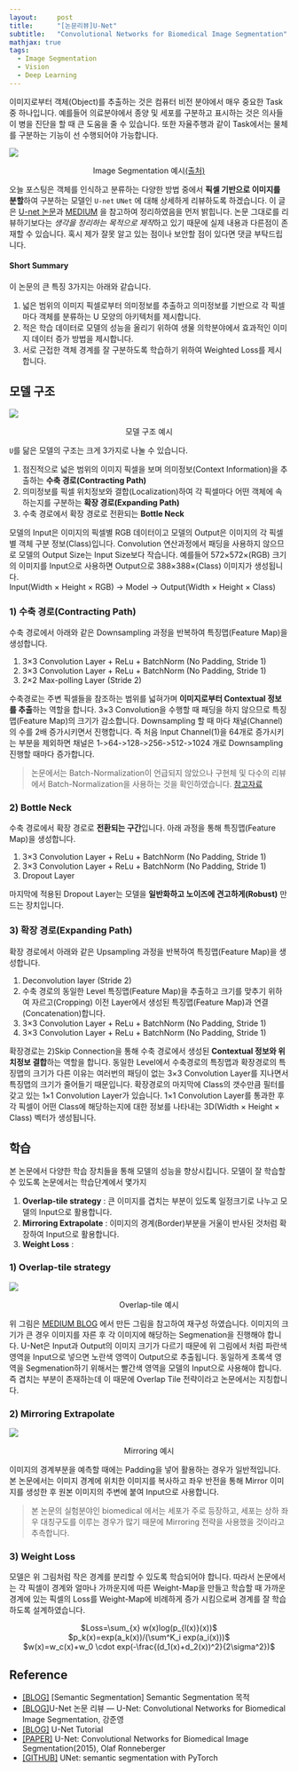 ```yaml
---
layout:     post
title:      "[논문리뷰]U-Net"
subtitle:   "Convolutional Networks for Biomedical Image Segmentation"
mathjax: true
tags:
  - Image Segmentation
  - Vision
  - Deep Learning
---
```


이미지로부터 객체(Object)를 추출하는 것은 컴퓨터 비전 분야에서 매우 중요한 Task 중 하나입니다.
예를들어 의료분야에서 종양 및 세포를 구분하고 표시하는 것은 의사들이 병을 진단을 할 때 큰 도움을 줄 수 있습니다.
또한 자율주행과 같이 Task에서는 물체를 구분하는 기능이 선 수행되어야 가능합니다.

![](https://divamgupta.com/assets/images/posts/imgseg/image14.png?style=centerme)
<center>Image Segmentation 예시<a href="https://divamgupta.com/image-segmentation/2019/06/06/deep-learning-semantic-segmentation-keras.html">(출처)</a></center>

오늘 포스팅은 객체를 인식하고 분류하는 다양한 방법 중에서 **픽셀 기반으로 이미지를 분할**하여 구분하는 모델인 `U-net` `UNet` 에 대해 상세하게 리뷰하도록 하겠습니다.
이 글은 [U-net 논문](https://arxiv.org/abs/1505.04597)과 [MEDIUM](https://medium.com/@msmapark2/u-net-%EB%85%BC%EB%AC%B8-%EB%A6%AC%EB%B7%B0-u-net-convolutional-networks-for-biomedical-image-segmentation-456d6901b28a) 을 참고하여 정리하였음을 먼저 밝힙니다.
논문 그대로를 리뷰하기보다는 *생각을 정리하는 목적으로 제작*하고 있기 때문에 실제 내용과 다른점이 존재할 수 있습니다. 
혹시 제가 잘못 알고 있는 점이나 보안할 점이 있다면 댓글 부탁드립니다.

#### Short Summary
이 논문의 큰 특징 3가지는 아래와 같습니다.

1. 넓은 범위의 이미지 픽셀로부터 의미정보를 추출하고 의미정보를 기반으로 각 픽셀마다 객체를 분류하는 U 모양의 아키텍처를 제시합니다.
2. 적은 학습 데이터로 모델의 성능을 올리기 위하여 생물 의학분야에서 효과적인 이미지 데이터 증가 방법을 제시합니다. 
3. 서로 근접한 객체 경계를 잘 구분하도록 학습하기 위하여 Weighted Loss를 제시합니다.

## 모델 구조
![](/img/in-post/2020/2020-09-28/model_structure.gif)
<center>모델 구조 예시</center>

`U`를 닮은 모델의 구조는 크게 3가지로 나눌 수 있습니다.

1. 점진적으로 넓은 범위의 이미지 픽셀을 보며 의미정보(Context Information)을 추출하는 **수축 경로(Contracting Path)**
2. 의미정보를 픽셀 위치정보와 결합(Localization)하여 각 픽셀마다 어떤 객체에 속하는지를 구분하는 **확장 경로(Expanding Path)**
3. 수축 경로에서 확장 경로로 전환되는 **Bottle Neck**

모델의 Input은 이미지의 픽셀별 RGB 데이터이고 모델의 Output은 이미지의 각 픽셀별 객체 구분 정보(Class)입니다.
Convolution 연산과정에서 패딩을 사용하지 않으므로 모델의 Output Size는 Input Size보다 작습니다.
예를들어 572×572×(RGB) 크기의 이미지를 Input으로 사용하면 Output으로 388×388×(Class) 이미지가 생성됩니다.  
Input(Width × Height × RGB) -> Model -> Output(Width × Height × Class)

### 1) 수축 경로(Contracting Path)

수축 경로에서 아래와 같은 Downsampling 과정을 반복하여 특징맵(Feature Map)을 생성합니다.

1. 3×3 Convolution Layer + ReLu + BatchNorm (No Padding, Stride 1)
2. 3×3 Convolution Layer + ReLu + BatchNorm (No Padding, Stride 1)
3. 2×2 Max-polling Layer (Stride 2)

수축경로는 주변 픽셀들을 참조하는 범위를 넓혀가며 **이미지로부터 Contextual 정보를 추출**하는 역할을 합니다. 
3×3 Convolution을 수행할 때 패딩을 하지 않으므로 특징맵(Feature Map)의 크기가 감소합니다.
Downsampling 할 때 마다 채널(Channel)의 수를 2배 증가시키면서 진행합니다.
즉 처음 Input Channel(1)을 64개로 증가시키는 부분을 제외하면 채널은 1->64->128->256->512->1024 개로 Downsampling 진행할 때마다 증가합니다.

> 논문에서는 Batch-Normalization이 언급되지 않았으나 구현체 및 다수의 리뷰에서 Batch-Normalization을 사용하는 것을 확인하였습니다.
> [참고자료](https://github.com/milesial/Pytorch-UNet)

### 2) Bottle Neck

수축 경로에서 확장 경로로 **전환되는 구간**입니다.
아래 과정을 통해 특징맵(Feature Map)을 생성합니다.

1. 3×3 Convolution Layer + ReLu + BatchNorm (No Padding, Stride 1)
2. 3×3 Convolution Layer + ReLu + BatchNorm (No Padding, Stride 1)
3. Dropout Layer

마지막에 적용된 Dropout Layer는 모델을 **일반화하고 노이즈에 견고하게(Robust)** 만드는 장치입니다.

### 3) 확장 경로(Expanding Path)

확장 경로에서 아래와 같은 Upsampling 과정을 반복하여 특징맵(Feature Map)을 생성합니다.

1. Deconvolution layer (Stride 2)
2. 수축 경로의 동일한 Level 특징맵(Feature Map)을 추출하고 크기를 맞추기 위하여 자르고(Cropping) 이전 Layer에서 생성된 특징맵(Feature Map)과 연결(Concatenation)합니다.
3. 3×3 Convolution Layer + ReLu + BatchNorm (No Padding, Stride 1)
4. 3×3 Convolution Layer + ReLu + BatchNorm (No Padding, Stride 1)

확장경로는 2)Skip Connection을 통해 수축 경로에서 생성된 **Contextual 정보와 위치정보 결합**하는 역할을 합니다.
동일한 Level에서 수축경로의 특징맵과 확장경로의 특징맵의 크기가 다른 이유는 여러번의 패딩이 없는 3×3 Convolution Layer를 지나면서 특징맵의 크기가 줄어들기 때문입니다.
확장경로의 마지막에 Class의 갯수만큼 필터를 갖고 있는 1×1 Convolution Layer가 있습니다. 
1×1 Convolution Layer를 통과한 후 각 픽셀이 어떤 Class에 해당하는지에 대한 정보를 나타내는 3D(Width × Height × Class) 벡터가 생성됩니다.  
 
## 학습

본 논문에서 다양한 학습 장치들을 통해 모델의 성능을 향상시킵니다.
모델이 잘 학습할 수 있도록 논문에서는 학습단계에서 몇가지

1. **Overlap-tile strategy** : 큰 이미지를 겹치는 부분이 있도록 일정크기로 나누고 모델의 Input으로 활용합니다. 
2. **Mirroring Extrapolate** : 이미지의 경계(Border)부분을 거울이 반사된 것처럼 확장하여 Input으로 활용합니다. 
3. **Weight Loss** :    

### 1) Overlap-tile strategy
![](/img/in-post/2020/2020-09-28/overlap_tile.png)
<center>Overlap-tile 예시</center>

위 그림은 [MEDIUM BLOG](https://medium.com/@msmapark2/u-net-%EB%85%BC%EB%AC%B8-%EB%A6%AC%EB%B7%B0-u-net-convolutional-networks-for-biomedical-image-segmentation-456d6901b28a) 에서 만든 그림을 참고하여 재구성 하였습니다.
이미지의 크기가 큰 경우 이미지를 자른 후 각 이미지에 해당하는 Segmenation을 진행해야 합니다.
U-Net은 Input과 Output의 이미지 크기가 다르기 때문에 위 그림에서 처럼 파란색 영역을 Input으로 넣으면 노란색 영역이 Output으로 추출됩니다.
동일하게 초록색 영역을 Segmenation하기 위해서는 빨간색 영역을 모델의 Input으로 사용해야 합니다.
즉 겹치는 부분이 존재하는데 이 때문에 Overlap Tile 전략이라고 논문에서는 지칭합니다.

### 2) Mirroring Extrapolate
![](/img/in-post/2020/2020-09-28/mirroring.png)
<center>Mirroring 예시</center>

이미지의 경계부분을 예측할 때에는 Padding을 넣어 활용하는 경우가 일반적입니다.
본 논문에서는 이미지 경계에 위치한 이미지를 복사하고 좌우 반전을 통해 Mirror 이미지를 생성한 후 원본 이미지의 주변에 붙여 Input으로 사용합니다.
> 본 논문의 실험분야인 biomedical 에서는 세포가 주로 등장하고, 세포는 상하 좌우 대칭구도를 이루는 경우가 많기 때문에 Mirroring 전략을 사용했을 것이라고 추측합니다.

### 3) Weight Loss


모델은 위 그림처럼 작은 경계를 분리할 수 있도록 학습되어야 합니다. 
따라서 논문에서는 각 픽셀이 경계와 얼마나 가까운지에 따른 Weight-Map을 만들고 학습할 때 가까운 경계에 있는 픽셀의 Loss를 Weight-Map에 비례하게 증가 시킴으로써 경계를 잘 학습하도록 설계하였습니다.

<center>$Loss=\sum_{x} w(x)log(p_{l(x)}(x))$</center>
<center>$p_k(x)=exp(a_k(x))/(\sum^K_i exp(a_i(x)))$</center>
<center>$w(x)=w_c(x)+w_0 \cdot exp(-\frac{(d_1(x)+d_2(x))^2}{2\sigma^2})$</center> 

     












 

## Reference
- [[BLOG]]([https://kuklife.tistory.com/118?category=872136) [Semantic Segmentation] Semantic Segmentation 목적
- [[BLOG]](https://medium.com/@msmapark2/u-net-%EB%85%BC%EB%AC%B8-%EB%A6%AC%EB%B7%B0-u-net-convolutional-networks-for-biomedical-image-segmentation-456d6901b28an)U-Net 논문 리뷰 — U-Net: Convolutional Networks for Biomedical Image Segmentation, 강준영
- [[BLOG]](http://deeplearning.net/tutorial/unet.html) U-Net Tutorial
- [[PAPER]](https://arxiv.org/abs/1505.04597) U-Net: Convolutional Networks for Biomedical Image Segmentation(2015), Olaf Ronneberger
- [[GITHUB]](https://github.com/milesial/Pytorch-UNet) UNet: semantic segmentation with PyTorch